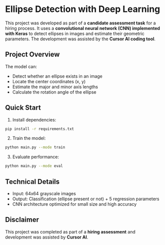 
# Ellipse Detection with Deep Learning

This project was developed as part of a **candidate assessment task** for a hiring process. It uses a **convolutional neural network (CNN) implemented with Keras** to detect ellipses in images and estimate their geometric parameters. The development was assisted by the **Cursor AI coding tool**.

## Project Overview

The model can:

* Detect whether an ellipse exists in an image
* Locate the center coordinates (x, y)
* Estimate the major and minor axis lengths
* Calculate the rotation angle of the ellipse

## Quick Start

1. Install dependencies:

```bash
pip install -r requirements.txt
```

2. Train the model:

```bash
python main.py --mode train
```

3. Evaluate performance:

```bash
python main.py --mode eval
```

## Technical Details

* Input: 64x64 grayscale images
* Output: Classification (ellipse present or not) + 5 regression parameters
* CNN architecture optimized for small size and high accuracy

## Disclaimer

This project was completed as part of a **hiring assessment** and development was assisted by **Cursor AI**.

